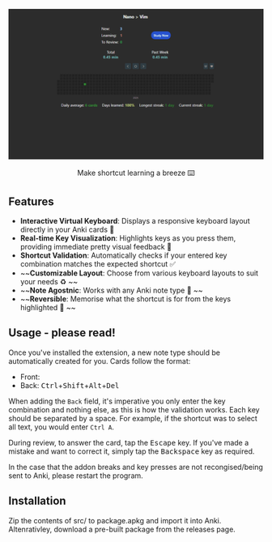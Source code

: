 <p align="center">
<img src="media/demo.gif">

<p align="center">Make shortcut learning a breeze ⌨️<br>

## Features

- **Interactive Virtual Keyboard**: Displays a responsive keyboard layout directly in your Anki cards 🚀
- **Real-time Key Visualization**: Highlights keys as you press them, providing immediate pretty visual feedback 🤩
- **Shortcut Validation**: Automatically checks if your entered key combination matches the expected shortcut ✅
- ~~**Customizable Layout**: Choose from various keyboard layouts to suit your needs ♻️ ~~
- ~~**Note Agostnic**: Works with any Anki note type 🎫 ~~
- ~~**Reversible**: Memorise what the shortcut is for from the keys highlighted 🤔 ~~

## Usage - please read!

Once you've installed the extension, a new note type should be automatically created for you. Cards follow the format:

- Front: <What the shortcut is for>
- Back: <kbd>Ctrl</kbd>+<kbd>Shift</kbd>+<kbd>Alt</kbd>+<kbd>Del</kbd>

When adding the `Back` field, it's imperative you only enter the key combination and nothing else, as this is how the validation works.
Each key should be separated by a space. For example, if the shortcut was to select all text, you would enter `Ctrl A`.

During review, to answer the card, tap the <kbd>Escape</kbd> key. If you've made a mistake and want to correct it, simply tap the <kbd>Backspace</kbd> key as required.

In the case that the addon breaks and key presses are not recongised/being sent to Anki, please restart the program.

## Installation
Zip the contents of src/ to package.apkg and import it into Anki. Altenrativley, download a pre-built package from the releases page.
